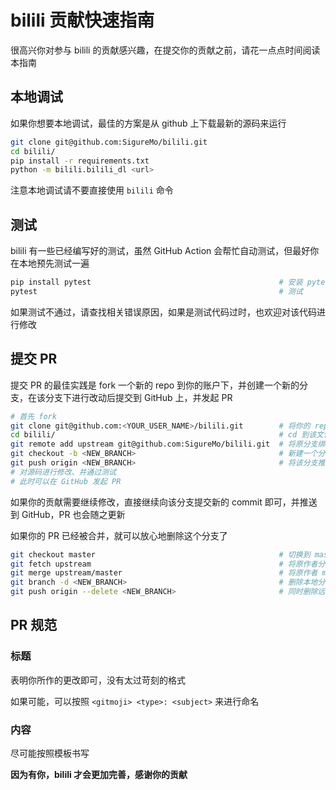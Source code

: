 # bilili 贡献快速指南

很高兴你对参与 bilili 的贡献感兴趣，在提交你的贡献之前，请花一点点时间阅读本指南

## 本地调试

如果你想要本地调试，最佳的方案是从 github 上下载最新的源码来运行

``` bash
git clone git@github.com:SigureMo/bilili.git
cd bilili/
pip install -r requirements.txt
python -m bilili.bilili_dl <url>
```

注意本地调试请不要直接使用 `bilili` 命令

## 测试

bilili 有一些已经编写好的测试，虽然 GitHub Action 会帮忙自动测试，但最好你在本地预先测试一遍

``` bash
pip install pytest                                          # 安装 pytest
pytest                                                      # 测试
```

如果测试不通过，请查找相关错误原因，如果是测试代码过时，也欢迎对该代码进行修改

## 提交 PR

提交 PR 的最佳实践是 fork 一个新的 repo 到你的账户下，并创建一个新的分支，在该分支下进行改动后提交到 GitHub 上，并发起 PR

``` bash
# 首先 fork
git clone git@github.com:<YOUR_USER_NAME>/bilili.git        # 将你的 repo clone 到本地
cd bilili/                                                  # cd 到该文件夹
git remote add upstream git@github.com:SigureMo/bilili.git  # 将原分支绑定在 upstream
git checkout -b <NEW_BRANCH>                                # 新建一个分支，名称随意，最好含有你本次改动的语义
git push origin <NEW_BRANCH>                                # 将该分支推送到 origin （也就是你 fork 后的 repo）
# 对源码进行修改、并通过测试
# 此时可以在 GitHub 发起 PR
```

如果你的贡献需要继续修改，直接继续向该分支提交新的 commit 即可，并推送到 GitHub，PR 也会随之更新

如果你的 PR 已经被合并，就可以放心地删除这个分支了

``` bash
git checkout master                                         # 切换到 master
git fetch upstream                                          # 将原作者分支下载到本地
git merge upstream/master                                   # 将原作者 master 分支最新内容合并到本地 master
git branch -d <NEW_BRANCH>                                  # 删除本地分支
git push origin --delete <NEW_BRANCH>                       # 同时删除远程分支
```

## PR 规范

### 标题

表明你所作的更改即可，没有太过苛刻的格式

如果可能，可以按照 `<gitmoji> <type>: <subject>` 来进行命名

### 内容

尽可能按照模板书写

**因为有你，bilili 才会更加完善，感谢你的贡献**
